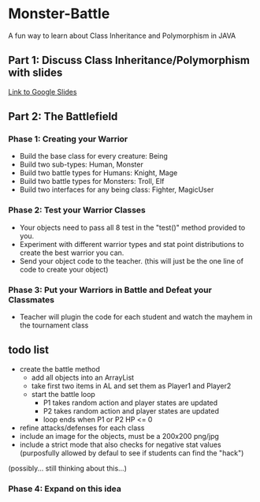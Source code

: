 # Monster-Battle

A fun way to learn about Class Inheritance and Polymorphism in JAVA

## Part 1: Discuss Class Inheritance/Polymorphism with slides

[Link to Google Slides](https://docs.google.com/presentation/d/1GTl5BPuGU_LwpV4cR-CtP9ZPPLvdJUsaY50vs0dOiuA/edit?usp=sharing)

## Part 2: The Battlefield

### Phase 1: Creating your Warrior

- Build the base class for every creature: Being
- Build two sub-types: Human, Monster
- Build two battle types for Humans: Knight, Mage
- Build two battle types for Monsters: Troll, Elf
- Build two interfaces for any being class: Fighter, MagicUser

### Phase 2: Test your Warrior Classes

- Your objects need to pass all 8 test in the "test()" method provided to you.
- Experiment with different warrior types and stat point distributions to create the best warrior you can.
- Send your object code to the teacher. (this will just be the one line of code to create your object)

### Phase 3: Put your Warriors in Battle and Defeat your Classmates

- Teacher will plugin the code for each student and watch the mayhem in the tournament class

## todo list

- create the battle method
  - add all objects into an ArrayList
  - take first two items in AL and set them as Player1 and Player2
  - start the battle loop
    - P1 takes random action and player states are updated
    - P2 takes random action and player states are updated
    - loop ends when P1 or P2 HP <= 0
- refine attacks/defenses for each class
- include an image for the objects, must be a 200x200 png/jpg
- include a strict mode that also checks for negative stat values (purposfully allowed by defaul to see if students can find the "hack")

(possibly... still thinking about this...)

### Phase 4: Expand on this idea
